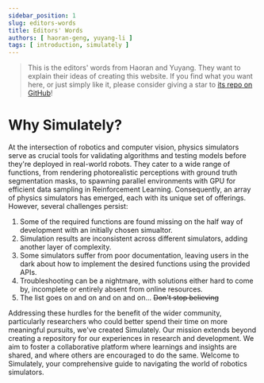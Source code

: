 ```yaml
---
sidebar_position: 1
slug: editors-words
title: Editors' Words
authors: [ haoran-geng, yuyang-li ]
tags: [ introduction, simulately ]
---
```


> This is the editors' words from Haoran and Yuyang. They want to explain their ideas of creating this website. If you find what you want here, or just simply like it, please consider giving a star to [its repo on GitHub](https://github.com/geng-haoran/Simulately)!

# Why Simulately?

At the intersection of robotics and computer vision, physics simulators serve as crucial tools for validating algorithms and testing models before they're deployed in real-world robots. They cater to a wide range of functions, from rendering photorealistic perceptions with ground truth segmentation masks, to spawning parallel environments with GPU for efficient data sampling in Reinforcement Learning. Consequently, an array of physics simulators has emerged, each with its unique set of offerings. However, several challenges persist:

1. Some of the required functions are found missing on the half way of development with an initially chosen simualtor.
2. Simulation results are inconsistent across different simulators, adding another layer of complexity.
3. Some simulators suffer from poor documentation, leaving users in the dark about how to implement the desired functions using the provided APIs.
4. Troubleshooting can be a nightmare, with solutions either hard to come by, incomplete or entirely absent from online resources.
5. The list goes on and on and on and on... ~~Don't stop believing~~

Addressing these hurdles for the benefit of the wider community, particularly researchers who could better spend their time on more meaningful pursuits, we've created Simulately. Our mission extends beyond creating a repository for our experiences in research and development. We aim to foster a collaborative platform where learnings and insights are shared, and where others are encouraged to do the same. Welcome to Simulately, your comprehensive guide to navigating the world of robotics simulators.
